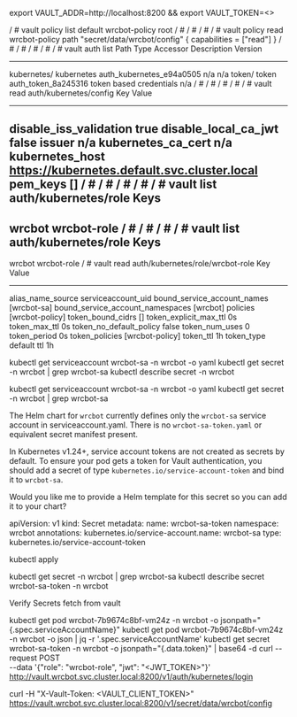 export VAULT_ADDR=http://localhost:8200 && export VAULT_TOKEN=<>

/ # vault policy list
default
wrcbot-policy
root
/ # 
/ # 
/ # 
/ # vault policy read wrcbot-policy
path "secret/data/wrcbot/config" {
  capabilities = ["read"]
}
/ # 
/ # 
/ # 
/ # 
/ # vault auth list
Path           Type          Accessor                    Description                Version
----           ----          --------                    -----------                -------
kubernetes/    kubernetes    auth_kubernetes_e94a0505    n/a                        n/a
token/         token         auth_token_8a245316         token based credentials    n/a
/ # 
/ # 
/ # 
/ # 
/ # vault read auth/kubernetes/config
Key                       Value
---                       -----
disable_iss_validation    true
disable_local_ca_jwt      false
issuer                    n/a
kubernetes_ca_cert        n/a
kubernetes_host           https://kubernetes.default.svc.cluster.local
pem_keys                  []
/ # 
/ # 
/ # 
/ # 
/ # vault list auth/kubernetes/role
Keys
----
wrcbot
wrcbot-role
/ # 
/ # 
/ # 
/ # vault list auth/kubernetes/role
Keys
----
wrcbot
wrcbot-role
/ # vault read auth/kubernetes/role/wrcbot-role
Key                                 Value
---                                 -----
alias_name_source                   serviceaccount_uid
bound_service_account_names         [wrcbot-sa]
bound_service_account_namespaces    [wrcbot]
policies                            [wrcbot-policy]
token_bound_cidrs                   []
token_explicit_max_ttl              0s
token_max_ttl                       0s
token_no_default_policy             false
token_num_uses                      0
token_period                        0s
token_policies                      [wrcbot-policy]
token_ttl                           1h
token_type                          default
ttl                                 1h


kubectl get serviceaccount wrcbot-sa -n wrcbot -o yaml
kubectl get secret -n wrcbot | grep wrcbot-sa
kubectl describe secret <secret-name> -n wrcbot

kubectl get serviceaccount wrcbot-sa -n wrcbot -o yaml
kubectl get secret -n wrcbot | grep wrcbot-sa

The Helm chart for `wrcbot` currently defines only the `wrcbot-sa` service account in serviceaccount.yaml. There is no `wrcbot-sa-token.yaml` or equivalent secret manifest present.

In Kubernetes v1.24+, service account tokens are not created as secrets by default. To ensure your pod gets a token for Vault authentication, you should add a secret of type `kubernetes.io/service-account-token` and bind it to `wrcbot-sa`.

Would you like me to provide a Helm template for this secret so you can add it to your chart?

apiVersion: v1
kind: Secret
metadata:
  name: wrcbot-sa-token
  namespace: wrcbot
  annotations:
    kubernetes.io/service-account.name: wrcbot-sa
type: kubernetes.io/service-account-token

kubectl apply 

kubectl get secret -n wrcbot | grep wrcbot-sa
kubectl describe secret wrcbot-sa-token -n wrcbot


Verify Secrets fetch from vault

kubectl get pod wrcbot-7b9674c8bf-vm24z -n wrcbot -o jsonpath="{.spec.serviceAccountName}"
kubectl get pod wrcbot-7b9674c8bf-vm24z -n wrcbot -o json | jq -r '.spec.serviceAccountName'
kubectl get secret wrcbot-sa-token -n wrcbot -o jsonpath="{.data.token}" | base64 -d
curl --request POST \
  --data '{"role": "wrcbot-role", "jwt": "<JWT_TOKEN>"}' \
  http://vault.wrcbot.svc.cluster.local:8200/v1/auth/kubernetes/login

curl -H "X-Vault-Token: <VAULT_CLIENT_TOKEN>" \
     https://vault.wrcbot.svc.cluster.local:8200/v1/secret/data/wrcbot/config
